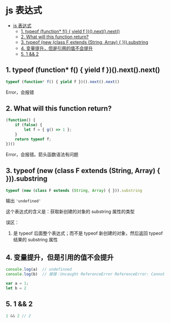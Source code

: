 # js 表达式

- [js 表达式](#js-表达式)
  - [1. typeof (function\* f() { yield f })().next().next()](#1-typeof-function-f--yield-f-nextnext)
  - [2. What will this function return?](#2-what-will-this-function-return)
  - [3. typeof (new (class F extends (String, Array) { })).substring](#3-typeof-new-class-f-extends-string-array--substring)
  - [4. 变量提升，但是引用的值不会提升](#4-变量提升但是引用的值不会提升)
  - [5. 1 \&\& 2](#5-1--2)

## 1. typeof (function* f() { yield f })().next().next()

```js
typeof (function* f() { yield f })().next().next()
```

Error，会报错

## 2. What will this function return?

```js
(function() {
    if (false) {
        let f = { g() => 1 };
    }
    return typeof f;
})()
```

Error，会报错。箭头函数语法有问题

## 3. typeof (new (class F extends (String, Array) { })).substring

```js
typeof (new (class F extends (String, Array) { })).substring
```

输出 `'undefined'`

这个表达式的含义是：获取新创建的对象的 substring 属性的类型

误区：

1. 是 typeof 后面整个表达式；而不是 typeof 新创建的对象，然后返回 typeof 结果的 substring 属性

## 4. 变量提升，但是引用的值不会提升

```js
console.log(a)  // undefinned
console.log(b)  // 报错：Uncaught ReferenceError ReferenceError: Cannot access 'b' before initialization

var a = 1;
let b = 2
```

## 5. 1 && 2

```js
1 && 2 // 2
```
